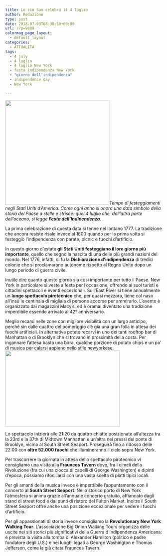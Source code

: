 ```yaml
---
title: Lo zio Sam celebra il 4 luglio
author: Redazione
type: post
date: 2018-07-03T08:30:10+00:00
url: /?p=9088
colormag_page_layout:
  - default_layout
categories:
  - ATTUALITÀ
tags:
  - 4 july
  - 4 luglio
  - 4 luglio New York
  - festa indipendenza New York
  - "giorno dell'indipendenza"
  - indipendence day
  - New York

---
```

_<img decoding="async" loading="lazy" class=" wp-image-9091 alignleft" src="https://progressonline.it/wp-content/uploads/2018/07/fuochi-july4-empire-owo-201-300x300.jpg" alt="" width="334" height="334" />Tempo di festeggiamenti negli Stati Uniti d’America. Come ogni anno si onora una data simbolo della storia del Paese a stelle e strisce: quel 4 luglio che, dall’altra parte dell’oceano, si legge **Festa dell’Indipendenza**._

La prima celebrazione di questa data si tenne nel lontano 1777. La tradizione che ancora resiste risale invece al 1800 quando per la prima volta si festeggiò l’indipendenza con parate, picnic e fuochi d’artificio.

In questo giorno d’estate **gli Stati Uniti festeggiano il loro giorno più importante**, quello che segnò la nascita di una delle più grandi nazioni del mondo. Nel 1776, infatti, ci fu la **Dichiarazione d’indipendenza** di tredici colonie che si proclamarono autonome rispetto al Regno Unito dopo un lungo periodo di guerra civile.

Inutile dire quanto questo giorno sia così importante per tutto il Paese. New York in particolare si veste a festa per l’occasione, offrendo ai suoi turisti e cittadini spettacoli e eventi eccezionali. Sull’East River si tiene annualmente un **lungo spettacolo pirotecnico** che, per quasi mezzora, tiene col naso all’insù le centinaia di migliaia di persone accorse per ammirarlo. L’evento è organizzato dai magazzini Macy’s, ed è oramai diventato una tradizione imperdibile essendo arrivato al 42° anniversario.

Meglio recarsi nelle zone con migliore visibilità con un largo anticipo, perché sin dalle quattro del pomeriggio c’è già una gran folla in attesa dei fuochi artificiali. In alternativa potete recarvi in uno dei tanti rooftop bar di Manhattan o di Brooklyn che si trovano in prossimità della costa. Per ingannare l’attesa basta una birra, qualche porzione di potato chips e un po’ di musica per calarsi appieno nello stile newyorkese.<img decoding="async" loading="lazy" class=" wp-image-9090 alignright" src="https://progressonline.it/wp-content/uploads/2018/07/download.jpg" alt="" width="367" height="244" />

Lo spettacolo inizierà alle 21:20 da quattro chiatte posizionate all’altezza tra la 23rd e la 37th di Midtown Manhattan e un’altra nei pressi del ponte di Brooklyn, vicino al South Street Seaport. Proseguirà fino a ridosso delle 22:00 con **oltre 52.000 fuochi** che illumineranno il cielo sopra New York.

Per trascorrere la giornata in attesa dello spettacolo pirotecnico vi consigliamo una visita alla **Fraunces Tavern** dove, fra i cimeli della Rivoluzione (fra cui una ciocca di capelli di George Washington) e dipinti d’epoca, possiamo rifocillarci con una vasta scelta di piatti tipici locali.

Per gli amanti della musica invece è imperdibile l’appuntamento con il concerto al **South Street Seaport**. Nello storico porto di New York l’atmosfera si anima grazie all’annuale concerto gratuito, affiancato dagli stand di street food e dai punti di ristoro del Fulton Market. Inoltre il South Street Seaport offre anche una posizione eccezionale per vedere i fuochi d’artificio.

Per gli appassionati di storia invece consigliamo la **Revolutionary New York Walking Tour**. L’associazione Big Onion Walking Tours organizza delle uscite nei siti storici più significativi della Guerra d’Indipendenza Americana: è prevista la visita alla tomba di Alexander Hamilton (politico e padre fondatore degli U.S.) e nei luoghi legati a George Washington e Thomas Jefferson, come la già citata Fraunces Tavern.